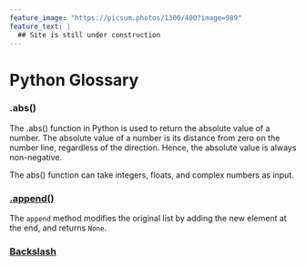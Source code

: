 ```yaml
---
feature_image: "https://picsum.photos/1300/400?image=989"
feature_text: |
  ## Site is still under construction 
---
```


# Python Glossary

### .abs()
The .abs() function in Python is used to return the absolute value of a number. The absolute value of a number is its distance from zero on the number line, regardless of the direction. Hence, the absolute value is always non-negative.   

The abs() function can take integers, floats, and complex numbers as input.

### [.append()](python/python_glossary/append.md)
The `append` method modifies the original list by adding the new element at the end, and returns `None`.

### [Backslash](python/python_glossary/backslash.md)